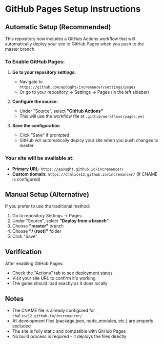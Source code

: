 # GitHub Pages Setup Instructions

## Automatic Setup (Recommended)

This repository now includes a GitHub Actions workflow that will automatically deploy your site to GitHub Pages when you push to the master branch.

### To Enable GitHub Pages:

1. **Go to your repository settings:**
   - Navigate to `https://github.com/ap0ught/incremancer/settings/pages`
   - Or go to your repository → Settings → Pages (in the left sidebar)

2. **Configure the source:**
   - Under "Source", select **"GitHub Actions"**
   - This will use the workflow file at `.github/workflows/pages.yml`

3. **Save the configuration**
   - Click "Save" if prompted
   - GitHub will automatically deploy your site when you push changes to master

### Your site will be available at:
- **Primary URL:** `https://ap0ught.github.io/incremancer/`
- **Custom domain:** `https://chalice12.github.io/incremancer/` (if CNAME is configured)

## Manual Setup (Alternative)

If you prefer to use the traditional method:

1. Go to repository Settings → Pages
2. Under "Source", select **"Deploy from a branch"**
3. Choose **"master"** branch
4. Choose **"/ (root)"** folder
5. Click "Save"

## Verification

After enabling GitHub Pages:
- Check the "Actions" tab to see deployment status
- Visit your site URL to confirm it's working
- The game should load exactly as it does locally

## Notes

- The CNAME file is already configured for `chalice12.github.io/incremancer/`
- All development files (package.json, node_modules, etc.) are properly excluded
- The site is fully static and compatible with GitHub Pages
- No build process is required - it deploys the files directly